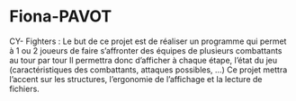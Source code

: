 # Fiona-PAVOT
CY- Fighters : Le but de ce projet est de réaliser un programme qui permet à 1 ou 2 joueurs de faire s’affronter des équipes de plusieurs combattants au tour par tour Il permettra donc d’afficher à chaque étape, l’état du jeu (caractéristiques des combattants, attaques possibles, …) Ce projet mettra l’accent sur les structures, l’ergonomie de l’affichage et la lecture de fichiers.
